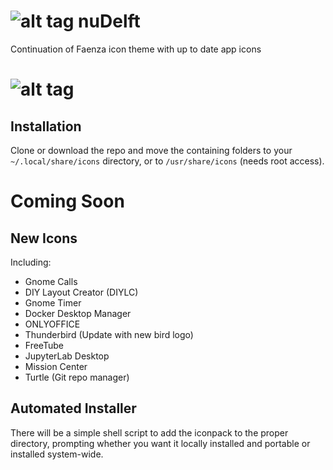 # ![alt tag](https://github.com/liminalFrog/nuDelft/blob/master/logo.svg) nuDelft
Continuation of Faenza icon theme with up to date app icons 

# ![alt tag](https://github.com/liminalFrog/nuDelft/blob/master/logo.jpg)

## Installation
Clone or download the repo and move the containing folders to your `~/.local/share/icons` directory, or to `/usr/share/icons` (needs root access).

# Coming Soon

## New Icons
Including:
* Gnome Calls
* DIY Layout Creator (DIYLC)
* Gnome Timer
* Docker Desktop Manager
* ONLYOFFICE
* Thunderbird (Update with new bird logo)
* FreeTube
* JupyterLab Desktop
* Mission Center
* Turtle (Git repo manager)

## Automated Installer
There will be a simple shell script to add the iconpack to the proper directory, prompting whether you want it locally installed and portable or installed system-wide.

